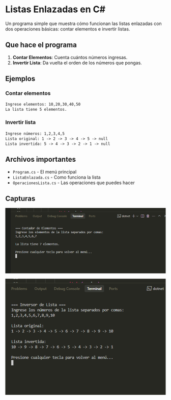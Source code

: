 # Listas Enlazadas en C#

Un programa simple que muestra cómo funcionan las listas enlazadas con dos operaciones básicas: contar elementos e invertir listas.

## Que hace el programa

1. **Contar Elementos**: Cuenta cuántos números ingresas.
2. **Invertir Lista**: Da vuelta el orden de los números que pongas.


## Ejemplos

### Contar elementos
```
Ingrese elementos: 10,20,30,40,50
La lista tiene 5 elementos.
```

### Invertir lista
```
Ingrese números: 1,2,3,4,5
Lista original: 1 -> 2 -> 3 -> 4 -> 5 -> null
Lista invertida: 5 -> 4 -> 3 -> 2 -> 1 -> null
```

## Archivos importantes

- `Program.cs` - El menú principal
- `ListaEnlazada.cs` - Como funciona la lista
- `OperacionesLista.cs` - Las operaciones que puedes hacer


## Capturas

![Contando elementos](./capturas/contador%20de%20elementos.png)

![Invertir lista](./capturas/inversor%20de%20listas.png)

